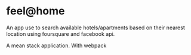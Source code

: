 # feel@home
An app use to search available hotels/apartments based on their nearest location using foursquare and facebook api. 

A mean stack application. With webpack
